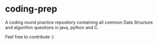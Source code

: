 # coding-prep
A coding round practice repository containing all common Data Structure and algorithm questions in java, python and C.

Feel free to contribute :)
